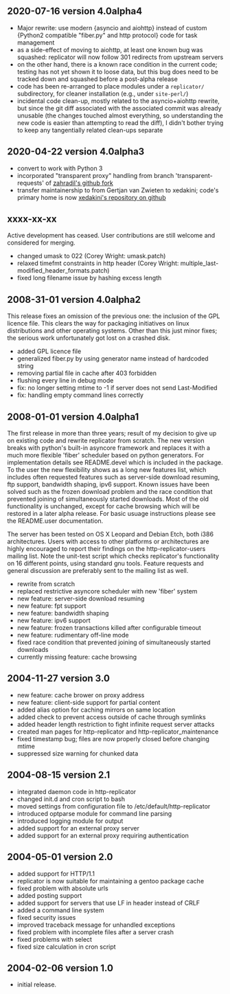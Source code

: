 2020-07-16 version 4.0alpha4
----------------------------
  * Major rewrite: use modern {asyncio and aiohttp} instead of custom {Python2
    compatible "fiber.py" and http protocol} code for task management
  * as a side-effect of moving to aiohttp, at least one known bug was squashed:
    replicator will now follow 301 redirects from upstream servers
  * on the other hand, there is a known race condition in the current code;
    testing has not yet shown it to loose data, but this bug does need to be
    tracked down and squashed before a post-alpha release
  * code has been re-arranged to place modules under a `replicator/`
    subdirectory, for cleaner installation (e.g., under `site-perl/`)
  * incidental code clean-up, mostly related to the asyncio+aiohttp rewrite,
    but since the git diff associated with the associated commit was already
    unusable (the changes touched almost everything, so understanding the new
    code is easier than attempting to read the diff), I didn't bother trying to
    keep any tangentially related clean-ups separate

2020-04-22 version 4.0alpha3
----------------------------
  * convert to work with Python 3
  * incorporated "transparent proxy" handling from branch
    'transparent-requests' of
    [zahradil's github fork](https://github.com/zahradil/replicator)
  * transfer maintainership to from Gertjan van Zwieten to xedakini;
    code's primary home is now
    [xedakini's repository on github](https://github.com/xedakini/replicator)

xxxx-xx-xx
----------

Active development has ceased. User contributions are still welcome and
considered for merging.

  * changed umask to 022 (Corey Wright: umask.patch)
  * relaxed timefmt constraints in http header
    (Corey Wright: multiple_last-modified_header_formats.patch)
  * fixed long filename issue by hashing excess length


2008-31-01 version 4.0alpha2
----------------------------

This release fixes an omission of the previous one: the inclusion of the GPL
licence file. This clears the way for packaging initiatives on linux
distributions and other operating systems. Other than this just minor fixes;
the serious work unfortunately got lost on a crashed disk.

  * added GPL licence file
  * generalized fiber.py by using generator name instead of hardcoded string
  * removing partial file in cache after 403 forbidden
  * flushing every line in debug mode
  * fix: no longer setting mtime to -1 if server does not send Last-Modified
  * fix: handling empty command lines correctly


2008-01-01 version 4.0alpha1
----------------------------

The first release in more than three years; result of my decision to give up on
existing code and rewrite replicator from scratch. The new version breaks with
python's built-in asyncore framework and replaces it with a much more flexible
'fiber' scheduler based on python generators. For implementation details see
README.devel which is included in the package. To the user the new flexibility
shows as a long new features list, which includes often requested features such
as server-side download resuming, ftp support, bandwidth shaping, ipv6 support.
Known issues have been solved such as the frozen download problem and the race
condition that prevented joining of simultaneously started downloads. Most of
the old functionality is unchanged, except for cache browsing which will be
restored in a later alpha release. For basic usuage instructions please see the
README.user documentation.

The server has been tested on OS X Leopard and Debian Etch, both i386
architectures. Users with access to other platforms or architectures are highly
encouraged to report their findings on the http-replicator-users mailing list.
Note the unit-test script which checks replicator's functionality on 16
different points, using standard gnu tools. Feature requests and general
discussion are preferably sent to the mailing list as well.

  * rewrite from scratch
  * replaced restrictive asyncore scheduler with new 'fiber' system
  * new feature: server-side download resuming
  * new feature: fpt support
  * new feature: bandwidth shaping
  * new feature: ipv6 support
  * new feature: frozen transactions killed after configurable timeout
  * new feature: rudimentary off-line mode
  * fixed race condition that prevented joining of simultaneously started downloads
  * currently missing feature: cache browsing


2004-11-27 version 3.0
----------------------

  * new feature: cache brower on proxy address
  * new feature: client-side support for partial content
  * added alias option for caching mirrors on same location
  * added check to prevent access outside of cache through symlinks
  * added header length restriction to fight infinite request server attacks
  * created man pages for http-replicator and http-replicator_maintenance
  * fixed timestamp bug; files are now properly closed before changing mtime
  * suppressed size warning for chunked data


2004-08-15 version 2.1
----------------------

  * integrated daemon code in http-replicator
  * changed init.d and cron script to bash
  * moved settings from configuration file to /etc/default/http-replicator
  * introduced optparse module for command line parsing
  * introduced logging module for output
  * added support for an external proxy server
  * added support for an external proxy requiring authentication


2004-05-01 version 2.0
----------------------

  * added support for HTTP/1.1
  * replicator is now suitable for maintaining a gentoo package cache
  * fixed problem with absolute urls
  * added posting support
  * added support for servers that use LF in header instead of CRLF
  * added a command line system
  * fixed security issues
  * improved traceback message for unhandled exceptions
  * fixed problem with incomplete files after a server crash
  * fixed problems with select
  * fixed size calculation in cron script


2004-02-06 version 1.0
----------------------

  * initial release.
